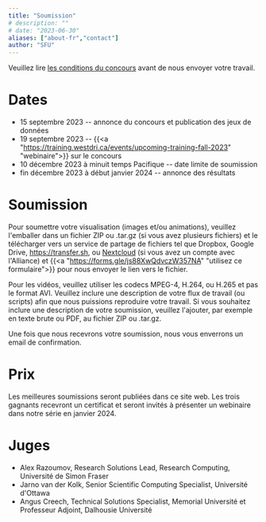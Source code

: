 ```yaml
---
title: "Soumission"
# description: ""
# date: "2023-06-30"
aliases: ["about-fr","contact"]
author: "SFU"
---
```


Veuillez lire [les conditions du concours](/fr/#conditions-du-concours) avant de nous envoyer votre travail.

# Dates

- 15 septembre 2023 -- annonce du concours et publication des jeux de données
- 19 septembre 2023 -- {{<a "https://training.westdri.ca/events/upcoming-training-fall-2023" "webinaire">}} sur le concours
- 10 décembre 2023 à minuit temps Pacifique -- date limite de soumission
- fin décembre 2023 à début janvier 2024 -- annonce des résultats

# Soumission

<!-- Nous publierons les instructions ici et dans le groupe Google du concours à l'automne. -->

Pour soumettre votre visualisation (images et/ou animations), veuillez l'emballer dans un fichier ZIP ou .tar.gz (si vous avez plusieurs fichiers) et le télécharger vers un service de partage de fichiers tel que Dropbox, Google Drive, https://transfer.sh, ou [Nextcloud](https://docs.alliancecan.ca/wiki/Nextcloud/fr) (si vous avez un compte avec l'Alliance) et {{<a "https://forms.gle/js88XwQdvczW357NA" "utilisez ce formulaire">}} pour nous envoyer le lien vers le fichier.

Pour les vidéos, veuillez utiliser les codecs  MPEG-4, H.264, ou H.265 et pas le format AVI. Veuillez inclure une description de votre flux de travail (ou scripts) afin que nous puissions reproduire votre travail. Si vous souhaitez inclure une description de votre soumission, veuillez l'ajouter, par exemple en texte brute ou PDF, au fichier ZIP ou .tar.gz.

Une fois que nous recevrons votre soumission, nous vous enverrons un email de confirmation.

# Prix

Les meilleures soumissions seront publiées dans ce site web. Les trois gagnants recevront un certificat et seront invités à présenter un webinaire dans notre série en janvier 2024.

# Juges

- Alex Razoumov, Research Solutions Lead, Research Computing, Université de Simon Fraser
- Jarno van der Kolk, Senior Scientific Computing Specialist, Université d'Ottawa
- Angus Creech, Technical Solutions Specialist, Memorial Université et Professeur Adjoint, Dalhousie Université
